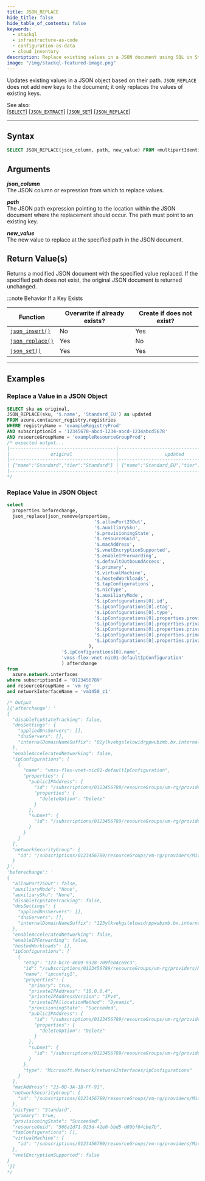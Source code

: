 ```yaml
---
title: JSON_REPLACE
hide_title: false
hide_table_of_contents: false
keywords:
  - stackql
  - infrastructure-as-code
  - configuration-as-data
  - cloud inventory
description: Replace existing values in a JSON document using SQL in StackQL.
image: "/img/stackql-featured-image.png"
---
```

Updates existing values in a JSON object based on their path. `JSON_REPLACE` does not add new keys to the document; it only replaces the values of existing keys.

See also:  
[[`SELECT`]](/docs/language-spec/select) [[` JSON_EXTRACT `]](/docs/language-spec/functions/json/json_extract) [[` JSON_SET `]](/docs/language-spec/functions/json/json_set) [[` JSON_REPLACE `]](/docs/language-spec/functions/json/json_replace)

* * * 

## Syntax

```sql
SELECT JSON_REPLACE(json_column, path, new_value) FROM <multipartIdentifier>;
```

## Arguments

__*json_column*__  
The JSON column or expression from which to replace values.

__*path*__  
The JSON path expression pointing to the location within the JSON document where the replacement should occur. The path must point to an existing key.

__*new_value*__  
The new value to replace at the specified path in the JSON document.

## Return Value(s)
Returns a modified JSON document with the specified value replaced. If the specified path does not exist, the original JSON document is returned unchanged.

:::note Behavior If a Key Exists

| Function                                                     | Overwrite if already exists? | Create if does not exist? |
|--------------------------------------------------------------|------------------------------|---------------------------|
| [`json_insert()`](/docs/language-spec/functions/json/json_insert) | No                           | Yes                       |
| [`json_replace()`](/docs/language-spec/functions/json/json_replace) | Yes                          | No                        |
| [`json_set()`](/docs/language-spec/functions/json/json_set)       | Yes                          | Yes                       |


* * *

## Examples

### Replace a Value in a JSON Object

```sql
SELECT sku as original,
JSON_REPLACE(sku, '$.name', 'Standard_EU') as updated
FROM azure.container_registry.registries 
WHERE registryName = 'exampleRegistryProd' 
AND subscriptionId = '12345678-abcd-1234-abcd-1234abcd5678' 
AND resourceGroupName = 'exampleResourceGroupProd';
/* expected output...
|---------------------------------------|------------------------------------------|
|               original                |                 updated                  |
|---------------------------------------|------------------------------------------|
| {"name":"Standard","tier":"Standard"} | {"name":"Standard_EU","tier":"Standard"} |
|---------------------------------------|------------------------------------------|
*/
```

### Replace Value in JSON Object

```sql
select
  properties beforechange,
  json_replace(json_remove(properties,
                                '$.allowPort25Out',
                                '$.auxiliarySku',
                                '$.provisioningState',
                                '$.resourceGuid',
                                '$.macAddress',
                                '$.vnetEncryptionSupported',
                                '$.enableIPForwarding',
                                '$.defaultOutboundAccess',
                                '$.primary',
                                '$.virtualMachine',
                                '$.hostedWorkloads',
                                '$.tapConfigurations',
                                '$.nicType',
                                '$.auxiliaryMode',
                                '$.ipConfigurations[0].id',
                                '$.ipConfigurations[0].etag',
                                '$.ipConfigurations[0].type',
                                '$.ipConfigurations[0].properties.provisioningState',
                                '$.ipConfigurations[0].properties.privateIPAddress',
                                '$.ipConfigurations[0].properties.privateIPAllocationMethod',
                                '$.ipConfigurations[0].properties.primary',
                                '$.ipConfigurations[0].properties.privateIPAddressVersion'
                              ),
                    '$.ipConfigurations[0].name',
                    'vmss-flex-vnet-nic01-defaultIpConfiguration'
                    ) afterchange
from
  azure.network.interfaces
where subscriptionId = '0123456789'
and resourceGroupName = 'vm-rg'
and networkInterfaceName = 'vm1450_z1'

/* Output
[{'afterchange': '
{
  "disableTcpStateTracking": false,
  "dnsSettings": {
    "appliedDnsServers": [],
    "dnsServers": [],
    "internalDomainNameSuffix": "02ylkvekgslelowidrppwubzmb.bx.internal.cloudapp.net"
  },
  "enableAcceleratedNetworking": false,
  "ipConfigurations": [
    {
      "name": "vmss-flex-vnet-nic01-defaultIpConfiguration",
      "properties": {
        "publicIPAddress": {
          "id": "/subscriptions/0123456789/resourceGroups/vm-rg/providers/Microsoft.Network/publicIPAddresses/vm1-ip",
          "properties": {
            "deleteOption": "Delete"
          }
        },
        "subnet": {
          "id": "/subscriptions/0123456789/resourceGroups/vm-rg/providers/Microsoft.Network/virtualNetworks/vm1-vnet/subnets/default"
        }
      }
    }
  ],
  "networkSecurityGroup": {
    "id": "/subscriptions/0123456789/resourceGroups/vm-rg/providers/Microsoft.Network/networkSecurityGroups/vm1-nsg"
  }
}',
'beforechange': '
{
  "allowPort25Out": false,
  "auxiliaryMode": "None",
  "auxiliarySku": "None",
  "disableTcpStateTracking": false,
  "dnsSettings": {
    "appliedDnsServers": [],
    "dnsServers": [],
    "internalDomainNameSuffix": "123ylkvekgslelowidrppwubzmb.bx.internal.cloudapp.net"
  },
  "enableAcceleratedNetworking": false,
  "enableIPForwarding": false,
  "hostedWorkloads": [],
  "ipConfigurations": [
    {
      "etag": "123-bc7e-4609-9328-709fe04c69c3",
      "id": "/subscriptions/0123456789/resourceGroups/vm-rg/providers/Microsoft.Network/networkInterfaces/vm1450_z1/ipConfigurations/ipconfig1",
      "name": "ipconfig1",
      "properties": {
        "primary": true,
        "privateIPAddress": "10.0.0.4",
        "privateIPAddressVersion": "IPv4",
        "privateIPAllocationMethod": "Dynamic",
        "provisioningState": "Succeeded",
        "publicIPAddress": {
          "id": "/subscriptions/0123456789/resourceGroups/vm-rg/providers/Microsoft.Network/publicIPAddresses/vm1-ip",
          "properties": {
            "deleteOption": "Delete"
          }
        },
        "subnet": {
          "id": "/subscriptions/0123456789/resourceGroups/vm-rg/providers/Microsoft.Network/virtualNetworks/vm1-vnet/subnets/default"
        }
      },
      "type": "Microsoft.Network/networkInterfaces/ipConfigurations"
    }
  ],
  "macAddress": "23-0D-3A-1B-FF-91",
  "networkSecurityGroup": {
    "id": "/subscriptions/0123456789/resourceGroups/vm-rg/providers/Microsoft.Network/networkSecurityGroups/vm1-nsg"
  },
  "nicType": "Standard",
  "primary": true,
  "provisioningState": "Succeeded",
  "resourceGuid": "566a1d71-923d-41e0-bbd5-d09bf64cbe7b",
  "tapConfigurations": [],
  "virtualMachine": {
    "id": "/subscriptions/0123456789/resourceGroups/vm-rg/providers/Microsoft.Compute/virtualMachines/vm1"
  },
  "vnetEncryptionSupported": false
}
'}]
*/
```

